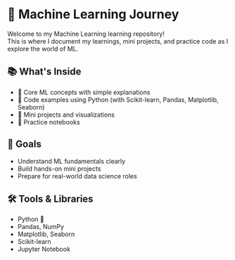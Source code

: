 # 🧠 Machine Learning Journey

Welcome to my Machine Learning learning repository!  
This is where I document my learnings, mini projects, and practice code as I explore the world of ML.

## 📚 What's Inside
- 🔹 Core ML concepts with simple explanations  
- 🔹 Code examples using Python (with Scikit-learn, Pandas, Matplotlib, Seaborn)  
- 🔹 Mini projects and visualizations  
- 🔹 Practice notebooks

## 🚀 Goals
- Understand ML fundamentals clearly  
- Build hands-on mini projects  
- Prepare for real-world data science roles  

## 🛠 Tools & Libraries
- Python 🐍  
- Pandas, NumPy  
- Matplotlib, Seaborn  
- Scikit-learn  
- Jupyter Notebook
